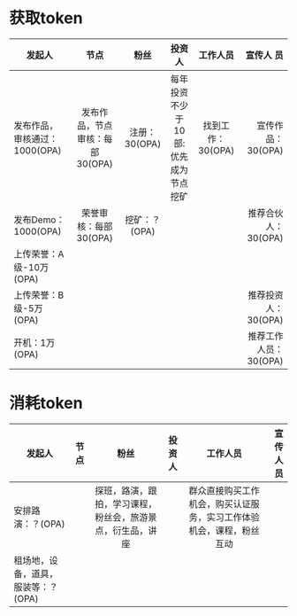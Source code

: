 获取token
===
| 发起人                       | 节点                          | 粉丝          | 投资人                            | 工作人员         | 宣传人 员               |
| ----------------------------|:----------------------------: |:-------------:|:--------------------------------:|:----------------:|---------------------:|
| 发布作品，审核通过：1000(OPA) | 发布作品，节点审核：每部30(OPA) | 注册：30(OPA) | 每年投资不少于10部: 优先成为节点挖矿 | 找到工作：30(OPA) | 宣传作品：30(OPA)     |  
| 发布Demo：1000(OPA)          | 荣誉审核：每部30(OPA)          | 挖矿：？(OPA) |                                   |                  | 推荐合伙人：30(OPA)   |
| 上传荣誉：A级-10万(OPA)  
  上传荣誉：B级-5万(OPA)        |                               |              |                                   |                  | 推荐投资人：30(OPA)   |
| 开机：1万(OPA)               |                               |              |                                   |                  | 推荐工作人员：30(OPA) |






消耗token
===
| 发起人                            | 节点 | 粉丝                                                | 投资人 |  工作人员                                                         |  宣传人员 |
| ----------------------------------|:---: |:---------------------------------------------------:|:-----:|:----------------------------------------------------------------:|---------:|
| 安排路演：？(OPA)                 |    | 探班，路演，跟拍，学习课程，粉丝会，旅游景点，衍生品，讲座 |        | 群众直接购买工作机会，购买认证服务，实习工作体验机会，课程，粉丝互动 |          |  
| 租场地，设备，道具，服装等：？(OPA) |    |                                                       |        |                                                                   |          |   
